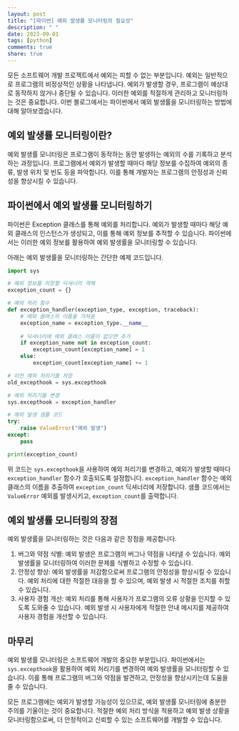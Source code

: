 ```yaml
---
layout: post
title: "[파이썬] 예외 발생률 모니터링의 필요성"
description: " "
date: 2023-09-01
tags: [python]
comments: true
share: true
---
```


모든 소프트웨어 개발 프로젝트에서 예외는 피할 수 없는 부분입니다. 예외는 일반적으로 프로그램의 비정상적인 상황을 나타냅니다. 예외가 발생할 경우, 프로그램이 예상대로 동작하지 않거나 중단될 수 있습니다. 이러한 예외를 적절하게 관리하고 모니터링하는 것은 중요합니다. 이번 블로그에서는 파이썬에서 예외 발생률을 모니터링하는 방법에 대해 알아보겠습니다.

## 예외 발생률 모니터링이란?

예외 발생률 모니터링은 프로그램이 동작하는 동안 발생하는 예외의 수를 기록하고 분석하는 과정입니다. 프로그램에서 예외가 발생할 때마다 해당 정보를 수집하여 예외의 종류, 발생 위치 및 빈도 등을 파악합니다. 이를 통해 개발자는 프로그램의 안정성과 신뢰성을 향상시킬 수 있습니다.

## 파이썬에서 예외 발생률 모니터링하기

파이썬은 Exception 클래스를 통해 예외를 처리합니다. 예외가 발생할 때마다 해당 예외 클래스의 인스턴스가 생성되고, 이를 통해 예외 정보를 추적할 수 있습니다. 파이썬에서는 이러한 예외 정보를 활용하여 예외 발생률을 모니터링할 수 있습니다.

아래는 예외 발생률을 모니터링하는 간단한 예제 코드입니다.

```python
import sys

# 예외 정보를 저장할 딕셔너리 객체
exception_count = {}

# 예외 처리 함수
def exception_handler(exception_type, exception, traceback):
    # 예외 클래스의 이름을 가져옴
    exception_name = exception_type.__name__
    
    # 딕셔너리에 예외 클래스 이름이 없으면 추가
    if exception_name not in exception_count:
        exception_count[exception_name] = 1
    else:
        exception_count[exception_name] += 1

# 이전 예외 처리기를 저장
old_excepthook = sys.excepthook

# 예외 처리기를 변경
sys.excepthook = exception_handler

# 예외 발생 샘플 코드
try:
    raise ValueError("예외 발생")
except:
    pass

print(exception_count)
```

위 코드는 `sys.excepthook`을 사용하여 예외 처리기를 변경하고, 예외가 발생할 때마다 `exception_handler` 함수가 호출되도록 설정합니다. `exception_handler` 함수는 예외 클래스의 이름을 추출하여 `exception_count` 딕셔너리에 저장합니다. 샘플 코드에서는 `ValueError` 예외를 발생시키고, `exception_count`를 출력합니다.

## 예외 발생률 모니터링의 장점

예외 발생률을 모니터링하는 것은 다음과 같은 장점을 제공합니다.

1. 버그와 약점 식별: 예외 발생은 프로그램의 버그나 약점을 나타낼 수 있습니다. 예외 발생률을 모니터링하여 이러한 문제를 식별하고 수정할 수 있습니다.
2. 안정성 향상: 예외 발생률을 저감함으로써 프로그램의 안정성을 향상시킬 수 있습니다. 예외 처리에 대한 적절한 대응을 할 수 있으며, 예외 발생 시 적절한 조치를 취할 수 있습니다.
3. 사용자 경험 개선: 예외 처리를 통해 사용자가 프로그램의 오류 상황을 인지할 수 있도록 도와줄 수 있습니다. 예외 발생 시 사용자에게 적절한 안내 메시지를 제공하여 사용자 경험을 개선할 수 있습니다.

## 마무리

예외 발생률 모니터링은 소프트웨어 개발의 중요한 부분입니다. 파이썬에서는 `sys.excepthook`을 활용하여 예외 처리기를 변경하여 예외 발생률을 모니터링할 수 있습니다. 이를 통해 프로그램의 버그와 약점을 발견하고, 안정성을 향상시키는데 도움을 줄 수 있습니다.

모든 프로그램에는 예외가 발생할 가능성이 있으므로, 예외 발생률 모니터링에 충분한 주의를 기울이는 것이 중요합니다. 적절한 예외 처리 방식을 적용하고 예외 발생 상황을 모니터링함으로써, 더 안정적이고 신뢰할 수 있는 소프트웨어를 개발할 수 있습니다.